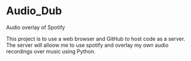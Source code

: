 # Audio_Dub
Audio overlay of Spotify

This project is to use a web browser and GitHub to host code as a server. The server will alloow me to use spotify and overlay my own audio recordings over music using Python.
